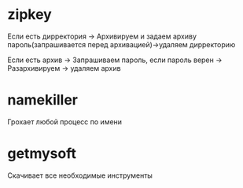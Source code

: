 
# zipkey

Если есть дирректория -> Архивируем и задаем архиву пароль(запрашивается перед архивацией)->удаляем дирректорию

Если есть архив -> Запрашиваем пароль, если пароль верен -> Разархивируем -> удаляем архив
##

# namekiller
Грохает любой процесс по имени
##

# getmysoft

Скачивает все необходимые инструменты

##
